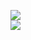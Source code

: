 [![](https://img.shields.io/badge/Made%20With-Github%20Spray-lightgrey.svg?style=for-the-badge&logo=github)](https://github.com/Annihil/github-spray#13632)  
[![](https://i.imgur.com/2DrTn0Z.gif)](https://github.com/Annihil/github-spray)